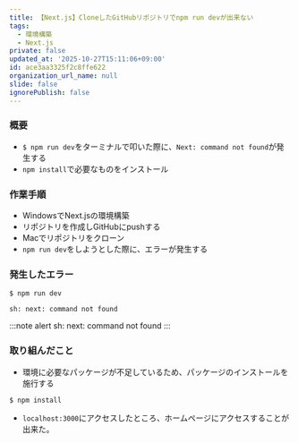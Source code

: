 ```yaml
---
title: 【Next.js】CloneしたGitHubリポジトリでnpm run devが出来ない
tags:
  - 環境構築
  - Next.js
private: false
updated_at: '2025-10-27T15:11:06+09:00'
id: ace3aa3325f2c8ffe622
organization_url_name: null
slide: false
ignorePublish: false
---
```

### 概要
* `$ npm run dev`をターミナルで叩いた際に、`Next: command not found`が発生する
* `npm install`で必要なものをインストール

### 作業手順
* WindowsでNext.jsの環境構築
* リポジトリを作成しGitHubにpushする
* Macでリポジトリをクローン
* `npm run dev`をしようとした際に、エラーが発生する

### 発生したエラー
```shell
$ npm run dev

sh: next: command not found
```
:::note alert
sh: next: command not found
:::

### 取り組んだこと
* 環境に必要なパッケージが不足しているため、パッケージのインストールを施行する
```
$ npm install
```

* `localhost:3000`にアクセスしたところ、ホームページにアクセスすることが出来た。
